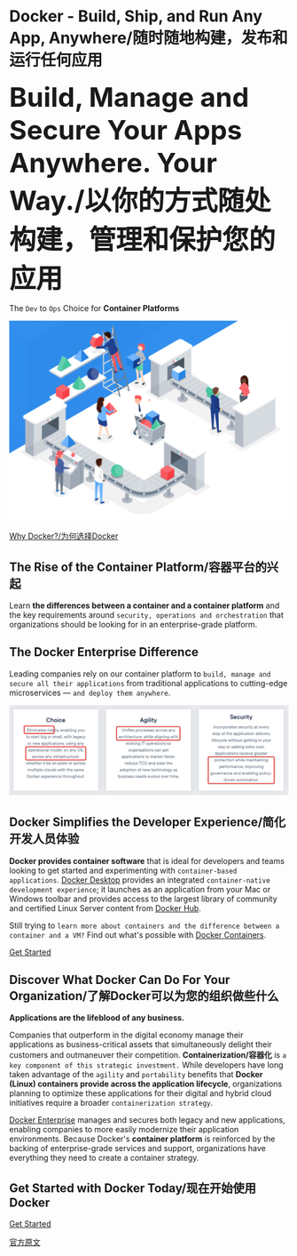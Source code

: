 

Docker - Build, Ship, and Run Any App, Anywhere/随时随地构建，发布和运行任何应用
================================================================
<font size="28">**Build, Manage and Secure Your Apps Anywhere. Your Way./以你的方式随处构建，管理和保护您的应用**</font>

The `Dev` to `Ops` Choice for **Container Platforms**

![Build, Manage and Secure Your Apps Anywhere. Your Way.](imgs/build-manage-and-secure-your-apps-anywhere-your-way.png)

[Why Docker?/为何选择Docker](./0.2-why_docker.md)


## The Rise of the Container Platform/容器平台的兴起
Learn **the differences between a container and a container platform** and
the key requirements around `security, operations and orchestration` that
organizations should be looking for in an enterprise-grade platform.


## The Docker Enterprise Difference
Leading companies rely on our container platform to `build, manage and secure all their applications`
from traditional applications to cutting-edge microservices — `and deploy them anywhere`.

![The Docker Enterprise Difference](imgs/the-docker-enterprise-difference.png)


## Docker Simplifies the Developer Experience/简化开发人员体验
**Docker provides container software** that is ideal for developers and teams
looking to get started and experimenting with `container-based applications`.
[Docker Desktop](https://www.docker.com/products/docker-desktop) provides an integrated `container-native development experience`;
it launches as an application from your Mac or Windows toolbar and provides access to
the largest library of community and certified Linux Server content from [Docker Hub](https://hub.docker.com/).

Still trying to `learn more about containers and the difference between a container and a VM?`
Find out what's possible with [Docker Containers](https://www.docker.com/resources/what-container).

[Get Started](./0.4-get_started_with_docker.md)


## Discover What Docker Can Do For Your Organization/了解Docker可以为您的组织做些什么
**Applications are the lifeblood of any business.**

Companies that outperform in the digital economy manage their applications as business-critical assets that
simultaneously delight their customers and outmaneuver their competition.
**Containerization/容器化** is `a key component of this strategic investment.`
While developers have long taken advantage of the `agility` and `portability` benefits that
**Docker (Linux) containers provide across the application lifecycle**,
organizations planning to optimize these applications for their digital and hybrid cloud initiatives
require a broader `containerization strategy`.

[Docker Enterprise](https://www.docker.com/products/docker-enterprise) manages and secures both legacy and new applications,
enabling companies to more easily modernize their application environments.
Because Docker's **container platform** is reinforced by the backing of enterprise-grade services and
support, organizations have everything they need to create a container strategy.


## Get Started with Docker Today/现在开始使用Docker
[Get Started](./0.4-get_started_with_docker.md)


[官方原文](https://www.docker.com/)

